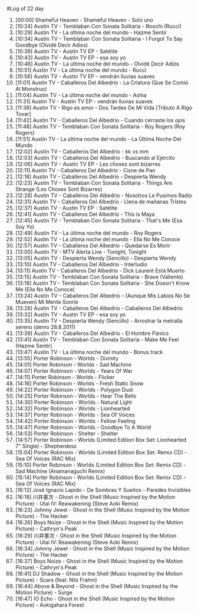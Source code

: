 #Log of 22 day

1. [00:00] Shameful Heaven - Shameful Heaven - Solo uno
1. [10:24] Austin TV - Temblaban Con Sonata Solitaria - Roochi (Rucci)
1. [10:29] Austin TV - La última noche del mundo - Hazme Sentir
1. [10:34] Austin TV - Temblaban Con Sonata Solitaria - I Forgot To Say Goodbye (Olvidé Decir Adios)
1. [10:39] Austin TV - Austin TV EP - Satélite
1. [10:43] Austin TV - Austin TV EP - esa soy yo
1. [10:46] Austin TV - La última noche del mundo - Olvidé Decir Adiós
1. [10:51] Austin TV - La última noche del mundo - Rucci
1. [10:56] Austin TV - Austin TV EP - vendrán lluvias suaves
1. [11:01] Austin TV - Caballeros Del Albedrío - La Criatura (Que Se Comió Al Monstruo)
1. [11:04] Austin TV - La última noche del mundo - Ashia
1. [11:31] Austin TV - Austin TV EP - vendrán lluvias suaves
1. [11:36] Austin TV - Rigo es amor - Dos Tardes De Mi Vida [Tributo A Rigo Tovar]
1. [11:42] Austin TV - Caballeros Del Albedrío - Cuando cerraste los ojos
1. [11:48] Austin TV - Temblaban Con Sonata Solitaria - Roy Rogers (Roy Rogers)
1. [11:51] Austin TV - La última noche del mundo - La Ùltima Noche Del Mundo
1. [12:02] Austin TV - Caballeros Del Albedrío - kk vs mm
1. [12:03] Austin TV - Caballeros Del Albedrío - Buscando al Ejército
1. [12:06] Austin TV - Austin TV EP - Les choses sont bizarres
1. [12:11] Austin TV - Caballeros Del Albedrío - Cisne de Pan
1. [12:18] Austin TV - Caballeros Del Albedrío - Despierta Wendy
1. [12:23] Austin TV - Temblaban Con Sonata Solitaria - Things Are Strange (Les Choses Sont Bizarres)
1. [12:28] Austin TV - Caballeros Del Albedrío - Nosotros Le Pusimos Radio
1. [12:31] Austin TV - Caballeros Del Albedrío - Llena de mañanas Tristes
1. [12:37] Austin TV - Austin TV EP - Satélite
1. [12:41] Austin TV - Caballeros Del Albedrío - This is Maya
1. [12:45] Austin TV - Temblaban Con Sonata Solitaria - That's Me (Esa Soy Yo)
1. [12:49] Austin TV - La última noche del mundo - Roy Rogers
1. [12:52] Austin TV - La última noche del mundo - Ella No Me Conoce
1. [12:57] Austin TV - Caballeros Del Albedrío - Quedarse Es Morir
1. [13:00] Austin TV - MTV Alerta Live - Tonight, Tonight
1. [13:05] Austin TV - Despierta Wendy (Sencillo) - Despierta Wendy
1. [13:10] Austin TV - Caballeros Del Albedrío - Interludio
1. [13:11] Austin TV - Caballeros Del Albedrío - Dick Laurent Está Muerto
1. [13:15] Austin TV - Temblaban Con Sonata Solitaria - Brave (Valiente)
1. [13:18] Austin TV - Temblaban Con Sonata Solitaria - She Doesn't Know Me (Ella No Me Conoce)
1. [13:24] Austin TV - Caballeros Del Albedrío - (Aunque Mis Labios No Se Mueven) Mi Mente Sonríe
1. [13:28] Austin TV - Caballeros Del Albedrío - Caballeros Del Albedrío
1. [13:32] Austin TV - Austin TV EP - esa soy yo
1. [13:35] Austin TV - Despierta Wendy (Sencillo) - Arrostrar la metralla sereno (demo 28.8.2011)
1. [13:39] Austin TV - Caballeros Del Albedrío - El Hombre Pánico
1. [13:41] Austin TV - Temblaban Con Sonata Solitaria - Make Me Feel (Hazme Sentir)
1. [13:47] Austin TV - La última noche del mundo - Bonus track
1. [13:55] Porter Robinson - Worlds - Divinity
1. [14:01] Porter Robinson - Worlds - Sad Machine
1. [14:07] Porter Robinson - Worlds - Years Of War
1. [14:11] Porter Robinson - Worlds - Flicker
1. [14:16] Porter Robinson - Worlds - Fresh Static Snow
1. [14:22] Porter Robinson - Worlds - Polygon Dust
1. [14:25] Porter Robinson - Worlds - Hear The Bells
1. [14:30] Porter Robinson - Worlds - Natural Light
1. [14:32] Porter Robinson - Worlds - Lionhearted
1. [14:37] Porter Robinson - Worlds - Sea Of Voices
1. [14:42] Porter Robinson - Worlds - Fellow Feeling
1. [14:47] Porter Robinson - Worlds - Goodbye To A World
1. [14:53] Porter Robinson - Shelter - Shelter
1. [14:57] Porter Robinson - Worlds (Limited Edition Box Set: Lionhearted 7" Single) - Shepherdess
1. [15:04] Porter Robinson - Worlds (Limited Edition Box Set: Remix CD) - Sea Of Voices (RAC Mix)
1. [15:10] Porter Robinson - Worlds (Limited Edition Box Set: Remix CD) - Sad Machine (Anamanaguchi Remix)
1. [15:14] Porter Robinson - Worlds (Limited Edition Box Set: Remix CD) - Sea Of Voices (RAC Mix)
1. [16:12] José Ignacio Lapido - De Sombras Y Sueños - Paredes Invisibles
1. [16:18] 川井憲次 - Ghost in the Shell (Music Inspired by the Motion Picture) - Utai IV: Reawakening (Steve Aoki Remix)
1. [16:23] Johnny Jewel - Ghost in the Shell (Music Inspired by the Motion Picture) - The Hacker
1. [16:26] Boys Noize - Ghost in the Shell (Music Inspired by the Motion Picture) - Cathryn's Peak
1. [16:29] 川井憲次 - Ghost in the Shell (Music Inspired by the Motion Picture) - Utai IV: Reawakening (Steve Aoki Remix)
1. [16:34] Johnny Jewel - Ghost in the Shell (Music Inspired by the Motion Picture) - The Hacker
1. [16:37] Boys Noize - Ghost in the Shell (Music Inspired by the Motion Picture) - Cathryn's Peak
1. [16:41] DJ Shadow - Ghost in the Shell (Music Inspired by the Motion Picture) - Scars (feat. Nils Frahm)
1. [16:44] Above & Beyond - Ghost in the Shell (Music Inspired by the Motion Picture) - Surge
1. [16:47] IO Echo - Ghost in the Shell (Music Inspired by the Motion Picture) - Aokigahara Forest
